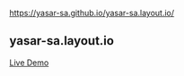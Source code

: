 https://yasar-sa.github.io/yasar-sa.layout.io/

## yasar-sa.layout.io

[Live Demo](https://yasar-sa.github.io/yasar-sa.layout.io/)
